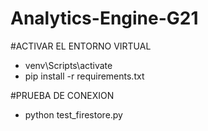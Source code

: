 # Analytics-Engine-G21

#ACTIVAR EL ENTORNO VIRTUAL

- venv\Scripts\activate
- pip install -r requirements.txt

#PRUEBA DE CONEXION

- python test_firestore.py
